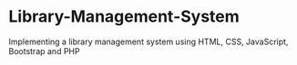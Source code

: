 # Library-Management-System
Implementing a library management system using HTML, CSS, JavaScript, Bootstrap and PHP
